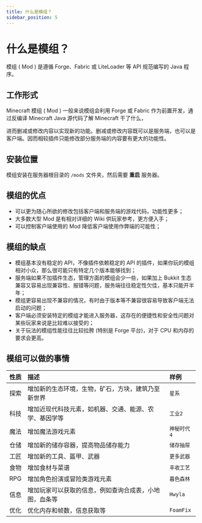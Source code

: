 ```yaml
---
title: 什么是模组？
sidebar_position: 5
---
```


# 什么是模组？

模组 ( Mod ) 是遵循 Forge、Fabric 或 LiteLoader 等 API 规范编写的 Java 程序。

## 工作形式

Minecraft 模组 ( Mod ) 一般来说模组会利用 Forge 或 Fabric 作为前置开发，通过反编译 Minecraft Java 源代码了解 Minecraft 干了什么，

进而删减或修改内容以实现新的功能。删减或修改内容既可以是服务端，也可以是客户端。因而相较插件只能修改部分服务端的内容要有更大的功能性。

## 安装位置

模组安装在服务器根目录的 `/mods` 文件夹，然后需要 **重启** 服务器。

## 模组的优点

* 可以更为随心所欲的修改包括客户端和服务端的游戏代码，功能性更多；
* 大多数大型 Mod 是有相对详细的 Wiki 供玩家参考，更方便入手；
* 可以控制客户端使用的 Mod 降低客户端使用作弊端的可能性；

## 模组的缺点

* 模组基本没有稳定的 API，不像插件依赖稳定的 API 的插件，如果你玩的模组相对小众，那么很可能只有特定几个版本能够找到；
* 服务端如果不加插件生态，管理方面的模组会少一些，如果加上 Bukkit 生态兼容又容易出现兼容性、报错等问题，服务端往往稳定性欠佳，基本只能开半年；
* 模组更容易出现不兼容的情况，有时由于版本等不兼容很容易导致客户端无法启动的问题；
* 客户端必须安装特定的模组才能进入服务器，这存在的便捷性和安全性问题对某些玩家来说是比较难以接受的；
* 关于玩法的模组性能往往比较拉胯 (特别是 Forge 平台)，对于 CPU 和内存的要求会更高。

## 模组可以做的事情

|性质 | 描述 | 样例 |
|:---:|:---|:---|
|探索 | 增加新的生态环境，生物，矿石，方块，建筑乃至新世界|`星系`|
|科技 | 增加近现代科技元素，如机器、交通、能源、农学、基因学等|`工业2`|
|魔法 | 增加魔法游戏元素|`神秘时代4`|
|仓储 | 增加新的储存容器，提高物品储存能力|`储存抽屉`|
|工匠 | 增加新的工具、盔甲、武器|`更多武器`|
|食物 | 增加食材与菜谱|``丰收工艺``|
|RPG|增加角色扮演或冒险类游戏元素|`暮色森林`|
|信息 | 增加玩家可以获取的信息，例如查询合成表，小地图，血条等|`Hwyla`|
|优化 | 优化内存和帧数，信息获取等|`FoamFix`|
